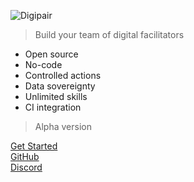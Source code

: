 ![Digipair](https://res.cloudinary.com/do87nxq3l/image/upload/v1718985104/Fichier_1_lilpuw.png)

> Build your team of digital facilitators

- Open source
- No-code
- Controlled actions
- Data sovereignty
- Unlimited skills
- CI integration

> Alpha version

[Get Started](#main)  
[GitHub](https://github.com/digipair/digipair)  
[Discord](https://discord.gg/kCqF8xaMHJ)

